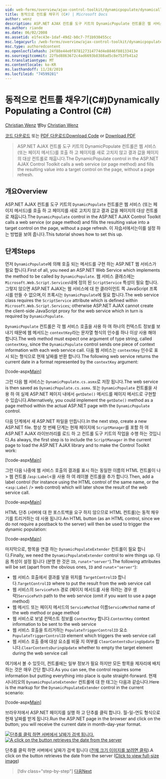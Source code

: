 ```yaml
---
uid: web-forms/overview/ajax-control-toolkit/dynamicpopulate/dynamically-populating-a-control-cs
title: 동적으로 컨트롤 채우기 (C#) | Microsoft Docs
author: wenz
description: ASP.NET AJAX 컨트롤 도구 키트의 DynamicPopulate 컨트롤은 웹 서비스 (또는 페이지 메서드)를 호출 하 고 결과 값을 t ...의 대상 컨트롤로 채웁니다.
ms.author: riande
ms.date: 06/02/2008
ms.assetid: e1fec43e-1daf-49d2-b0c7-7f1b930455cc
msc.legacyurl: /web-forms/overview/ajax-control-toolkit/dynamicpopulate/dynamically-populating-a-control-cs
msc.type: authoredcontent
ms.openlocfilehash: 24f88e44e0f878127314774d4e8846f80133413e
ms.sourcegitcommit: 22fbd8863672c4ad6693b8388ad5c8e753fb41a2
ms.translationtype: MT
ms.contentlocale: ko-KR
ms.lasthandoff: 11/28/2019
ms.locfileid: "74599281"
---
```

# <a name="dynamically-populating-a-control-c"></a><span data-ttu-id="02ed3-103">동적으로 컨트롤 채우기(C#)</span><span class="sxs-lookup"><span data-stu-id="02ed3-103">Dynamically Populating a Control (C#)</span></span>

<span data-ttu-id="02ed3-104">[Christian Wenz](https://github.com/wenz) 별</span><span class="sxs-lookup"><span data-stu-id="02ed3-104">by [Christian Wenz](https://github.com/wenz)</span></span>

<span data-ttu-id="02ed3-105">[코드 다운로드](https://download.microsoft.com/download/d/8/f/d8f2f6f9-1b7c-46ad-9252-e1fc81bdea3e/dynamicpopulate0.cs.zip) 또는 [PDF 다운로드](https://download.microsoft.com/download/b/6/a/b6ae89ee-df69-4c87-9bfb-ad1eb2b23373/dynamicpopulate0CS.pdf)</span><span class="sxs-lookup"><span data-stu-id="02ed3-105">[Download Code](https://download.microsoft.com/download/d/8/f/d8f2f6f9-1b7c-46ad-9252-e1fc81bdea3e/dynamicpopulate0.cs.zip) or [Download PDF](https://download.microsoft.com/download/b/6/a/b6ae89ee-df69-4c87-9bfb-ad1eb2b23373/dynamicpopulate0CS.pdf)</span></span>

> <span data-ttu-id="02ed3-106">ASP.NET AJAX 컨트롤 도구 키트의 DynamicPopulate 컨트롤은 웹 서비스 (또는 페이지 메서드)를 호출 하 고 페이지를 새로 고치지 않고 결과 값을 페이지의 대상 컨트롤로 채웁니다.</span><span class="sxs-lookup"><span data-stu-id="02ed3-106">The DynamicPopulate control in the ASP.NET AJAX Control Toolkit calls a web service (or page method) and fills the resulting value into a target control on the page, without a page refresh.</span></span>

## <a name="overview"></a><span data-ttu-id="02ed3-107">개요</span><span class="sxs-lookup"><span data-stu-id="02ed3-107">Overview</span></span>

<span data-ttu-id="02ed3-108">ASP.NET AJAX 컨트롤 도구 키트의 `DynamicPopulate` 컨트롤은 웹 서비스 (또는 페이지 메서드)를 호출 하 고 페이지를 새로 고치지 않고 결과 값을 페이지의 대상 컨트롤로 채웁니다.</span><span class="sxs-lookup"><span data-stu-id="02ed3-108">The `DynamicPopulate` control in the ASP.NET AJAX Control Toolkit calls a web service (or page method) and fills the resulting value into a target control on the page, without a page refresh.</span></span> <span data-ttu-id="02ed3-109">이 자습서에서는이를 설정 하는 방법을 보여 줍니다.</span><span class="sxs-lookup"><span data-stu-id="02ed3-109">This tutorial shows how to set this up.</span></span>

## <a name="steps"></a><span data-ttu-id="02ed3-110">단계</span><span class="sxs-lookup"><span data-stu-id="02ed3-110">Steps</span></span>

<span data-ttu-id="02ed3-111">먼저 `DynamicPopulate`에 의해 호출 되는 메서드를 구현 하는 ASP.NET 웹 서비스가 필요 합니다.</span><span class="sxs-lookup"><span data-stu-id="02ed3-111">First of all, you need an ASP.NET Web Service which implements the method to be called by `DynamicPopulate`.</span></span> <span data-ttu-id="02ed3-112">웹 서비스 클래스에는 `Microsoft.Web.Script.Services`내에 정의 된 `ScriptService` 특성이 필요 합니다. 그렇지 않으면 ASP.NET AJAX는 웹 서비스에 대 한 클라이언트 쪽 JavaScript 프록시를 만들 수 없으며,이 프록시는 `DynamicPopulate`에 필요 합니다.</span><span class="sxs-lookup"><span data-stu-id="02ed3-112">The web service class requires the `ScriptService` attribute which is defined within `Microsoft.Web.Script.Services`; otherwise ASP.NET AJAX cannot create the client-side JavaScript proxy for the web service which in turn is required by `DynamicPopulate`.</span></span>

<span data-ttu-id="02ed3-113">`DynamicPopulate` 컨트롤은 각 웹 서비스 호출을 사용 하 여 하나의 컨텍스트 정보를 보내기 때문에 웹 메서드는 `contextKey`라는 문자열 형식의 인수를 하나 이상 사용 해야 합니다.</span><span class="sxs-lookup"><span data-stu-id="02ed3-113">The web method must expect one argument of type string, called `contextKey`, since the `DynamicPopulate` control sends one piece of context information with each web service call.</span></span> <span data-ttu-id="02ed3-114">다음 웹 서비스는 `contextKey` 인수로 표시 되는 형식으로 현재 날짜를 반환 합니다.</span><span class="sxs-lookup"><span data-stu-id="02ed3-114">The following web service returns the current date in a format represented by the `contextKey` argument:</span></span>

[!code-aspx[Main](dynamically-populating-a-control-cs/samples/sample1.aspx)]

<span data-ttu-id="02ed3-115">그런 다음 웹 서비스는 `DynamicPopulate.cs.asmx`로 저장 됩니다.</span><span class="sxs-lookup"><span data-stu-id="02ed3-115">The web service is then saved as `DynamicPopulate.cs.asmx`.</span></span> <span data-ttu-id="02ed3-116">또는 `DynamicPopulate` 컨트롤을 사용 하 여 실제 ASP.NET 페이지 내에서 `getDate()` 메서드를 페이지 메서드로 구현할 수 있습니다.</span><span class="sxs-lookup"><span data-stu-id="02ed3-116">Alternatively, you could implement the `getDate()` method as a page method within the actual ASP.NET page with the `DynamicPopulate` control.</span></span>

<span data-ttu-id="02ed3-117">다음 단계에서 새 ASP.NET 파일을 만듭니다.</span><span class="sxs-lookup"><span data-stu-id="02ed3-117">In the next step, create a new ASP.NET file.</span></span> <span data-ttu-id="02ed3-118">항상 첫 번째 단계는 현재 페이지에 `ScriptManager`를 포함 하 여 ASP.NET AJAX 라이브러리를 로드 하 고 컨트롤 도구 키트의 작업을 수행 하는 것입니다.</span><span class="sxs-lookup"><span data-stu-id="02ed3-118">As always, the first step is to include the `ScriptManager` in the current page to load the ASP.NET AJAX library and to make the Control Toolkit work:</span></span>

[!code-aspx[Main](dynamically-populating-a-control-cs/samples/sample2.aspx)]

<span data-ttu-id="02ed3-119">그런 다음 나중에 웹 서비스 호출의 결과를 표시 하는 동일한 이름의 HTML 컨트롤이 나 &gt; 웹 컨트롤  /`asp:Label`&lt;을 사용 하 여 레이블 컨트롤을 추가 합니다.</span><span class="sxs-lookup"><span data-stu-id="02ed3-119">Then, add a label control (for instance using the HTML control of the same name, or the &lt;`asp:Label` /&gt; web control) which will later show the result of the web service call.</span></span>

[!code-aspx[Main](dynamically-populating-a-control-cs/samples/sample3.aspx)]

<span data-ttu-id="02ed3-120">HTML 단추 (서버에 대 한 포스트백을 요구 하지 않으므로 HTML 컨트롤)는 동적 채우기를 트리거하는 데 사용 됩니다.</span><span class="sxs-lookup"><span data-stu-id="02ed3-120">An HTML button (as an HTML control, since we do not require a postback to the server) will then be used to trigger the dynamic population:</span></span>

[!code-aspx[Main](dynamically-populating-a-control-cs/samples/sample4.aspx)]

<span data-ttu-id="02ed3-121">마지막으로, 항목을 연결 하는 `DynamicPopulateExtender` 컨트롤이 필요 합니다.</span><span class="sxs-lookup"><span data-stu-id="02ed3-121">Finally, we need the `DynamicPopulateExtender` control to wire things up.</span></span> <span data-ttu-id="02ed3-122">다음 특성이 설정 됩니다 (분명 한 것은 `ID`, `runat`=`"server"`).</span><span class="sxs-lookup"><span data-stu-id="02ed3-122">The following attributes will be set (apart from the obvious ones, `ID` and `runat`=`"server"`):</span></span>

- <span data-ttu-id="02ed3-123">웹 서비스 호출에서 결과를 넣을 위치를 `TargetControlID` 합니다.</span><span class="sxs-lookup"><span data-stu-id="02ed3-123">`TargetControlID` where to put the result from the web service call</span></span>
- <span data-ttu-id="02ed3-124">웹 서비스의 `ServicePath` 경로 (페이지 메서드를 사용 하려는 경우 생략)</span><span class="sxs-lookup"><span data-stu-id="02ed3-124">`ServicePath` path to the web service (omit if you want to use a page method)</span></span>
- <span data-ttu-id="02ed3-125">웹 메서드 또는 페이지 메서드의 `ServiceMethod` 이름</span><span class="sxs-lookup"><span data-stu-id="02ed3-125">`ServiceMethod` name of the web method or page method</span></span>
- <span data-ttu-id="02ed3-126">웹 서비스로 보낼 컨텍스트 정보를 `ContextKey` 합니다.</span><span class="sxs-lookup"><span data-stu-id="02ed3-126">`ContextKey` context information to be sent to the web service</span></span>
- <span data-ttu-id="02ed3-127">웹 서비스 호출을 트리거하는 `PopulateTriggerControlID` 요소</span><span class="sxs-lookup"><span data-stu-id="02ed3-127">`PopulateTriggerControlID` element which triggers the web service call</span></span>
- <span data-ttu-id="02ed3-128">웹 서비스 호출 중에 대상 요소를 비울 지 여부를 `ClearContentsDuringUpdate` 합니다.</span><span class="sxs-lookup"><span data-stu-id="02ed3-128">`ClearContentsDuringUpdate` whether to empty the target element during the web service call</span></span>

<span data-ttu-id="02ed3-129">여기에서 볼 수 있듯이, 컨트롤에는 일부 정보가 필요 하지만 모든 항목을 제자리에 배치 하는 것은 매우 간단 합니다.</span><span class="sxs-lookup"><span data-stu-id="02ed3-129">As you can see, the control requires some information but putting everything into place is quite straight-forward.</span></span> <span data-ttu-id="02ed3-130">현재 시나리오의 `DynamicPopulateExtender` 컨트롤에 대 한 태그는 다음과 같습니다.</span><span class="sxs-lookup"><span data-stu-id="02ed3-130">Here is the markup for the `DynamicPopulateExtender` control in the current scenario:</span></span>

[!code-aspx[Main](dynamically-populating-a-control-cs/samples/sample5.aspx)]

<span data-ttu-id="02ed3-131">브라우저에서 ASP.NET 페이지를 실행 하 고 단추를 클릭 합니다. 월-일-연도 형식으로 현재 날짜를 받게 됩니다.</span><span class="sxs-lookup"><span data-stu-id="02ed3-131">Run the ASP.NET page in the browser and click on the button; you will receive the current date in month-day-year format.</span></span>

<span data-ttu-id="02ed3-132">[![단추를 클릭 하면 서버에서 날짜가 검색 됩니다.](dynamically-populating-a-control-cs/_static/image2.png)](dynamically-populating-a-control-cs/_static/image1.png)</span><span class="sxs-lookup"><span data-stu-id="02ed3-132">[![A click on the button retrieves the date from the server](dynamically-populating-a-control-cs/_static/image2.png)](dynamically-populating-a-control-cs/_static/image1.png)</span></span>

<span data-ttu-id="02ed3-133">단추를 클릭 하면 서버에서 날짜가 검색 됩니다 ([전체 크기 이미지를 보려면 클릭](dynamically-populating-a-control-cs/_static/image3.png)).</span><span class="sxs-lookup"><span data-stu-id="02ed3-133">A click on the button retrieves the date from the server ([Click to view full-size image](dynamically-populating-a-control-cs/_static/image3.png))</span></span>

> [!div class="step-by-step"]
> [<span data-ttu-id="02ed3-134">다음</span><span class="sxs-lookup"><span data-stu-id="02ed3-134">Next</span></span>](dynamically-populating-a-control-using-javascript-code-cs.md)
